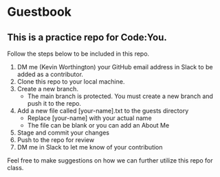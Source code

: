 # **Guestbook**
## This is a practice repo for Code:You.
Follow the steps below to be included in this repo.
1. DM me (Kevin Worthington) your GitHub email address in Slack to be added as a contributor.
2. Clone this repo to your local machine.
3. Create a new branch.
   - The main branch is protected. You must create a new branch and push it to the repo.
4. Add a new file called [your-name].txt to the guests directory
   - Replace [your-name] with your actual name
   - The file can be blank or you can add an About Me
5. Stage and commit your changes
6. Push to the repo for review
7. DM me in Slack to let me know of your contribution

Feel free to make suggestions on how we can further utilize this repo for class.
